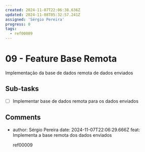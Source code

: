 ```yaml
---
created: 2024-11-07T22:06:38.636Z
updated: 2024-11-08T05:32:57.241Z
assigned: 'Sérgio Pereira'
progress: 0
tags:
  - ref00009
---
```


# 09 - Feature Base Remota

Implementação da base de dados remota de dados enviados

## Sub-tasks

- [ ] Implementar base de dados remota para os dados enviados

## Comments

- author: Sérgio Pereira
  date: 2024-11-07T22:06:29.666Z
  feat: Implementa a base remota dos dados enviados
  
  ref00009
